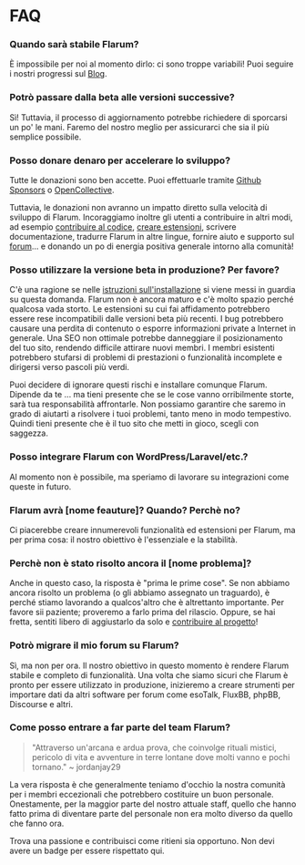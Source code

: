 # FAQ

### Quando sarà stabile Flarum?

È impossibile per noi al momento dirlo: ci sono troppe variabili! Puoi seguire i nostri progressi sul [Blog](https://discuss.flarum.org/t/blog).

### Potrò passare dalla beta alle versioni successive?

Sì! Tuttavia, il processo di aggiornamento potrebbe richiedere di sporcarsi un po' le mani. Faremo del nostro meglio per assicurarci che sia il più semplice possibile.

### Posso donare denaro per accelerare lo sviluppo?

Tutte le donazioni sono ben accette. Puoi effettuarle tramite [Github Sponsors](https://github.com/sponsors/flarum) o [OpenCollective](https://opencollective.com/flarum).

Tuttavia, le donazioni non avranno un impatto diretto sulla velocità di sviluppo di Flarum. Incoraggiamo inoltre gli utenti a contribuire in altri modi, ad esempio [contribuire al codice](contributing.md), [creare estensioni](/extend/), scrivere documentazione, tradurre Flarum in altre lingue, fornire aiuto e supporto sul [forum](https://discuss.flarum.org/)... e donando un po di energia positiva generale intorno alla comunità!

### Posso utilizzare la versione beta in produzione? Per favore?

C'è una ragione se nelle [istruzioni sull'installazione](install.md)  si viene messi in guardia su questa domanda. Flarum non è ancora maturo e c'è molto spazio perché qualcosa vada storto. Le estensioni su cui fai affidamento potrebbero essere rese incompatibili dalle versioni beta più recenti. I bug potrebbero causare una perdita di contenuto o esporre informazioni private a Internet in generale. Una SEO non ottimale potrebbe danneggiare il posizionamento del tuo sito, rendendo difficile attirare nuovi membri. I membri esistenti potrebbero stufarsi di problemi di prestazioni o funzionalità incomplete e dirigersi verso pascoli più verdi.

Puoi decidere di ignorare questi rischi e installare comunque Flarum. Dipende da te ... ma tieni presente che se le cose vanno orribilmente storte, sarà tua responsabilità affrontarle. Non possiamo garantire che saremo in grado di aiutarti a risolvere i tuoi problemi, tanto meno in modo tempestivo. Quindi tieni presente che è il tuo sito che metti in gioco, scegli con saggezza.

### Posso integrare Flarum con WordPress/Laravel/etc.?

Al momento non è possibile, ma speriamo di lavorare su integrazioni come queste in futuro.

### Flarum avrà [nome feauture]? Quando? Perchè no?

Ci piacerebbe creare innumerevoli funzionalità ed estensioni per Flarum, ma per prima cosa: il nostro obiettivo è l'essenziale e la stabilità.

### Perchè non è stato risolto ancora il [nome problema]?

Anche in questo caso, la risposta è "prima le prime cose". Se non abbiamo ancora risolto un problema (o gli abbiamo assegnato un traguardo), è perché stiamo lavorando a qualcos'altro che è altrettanto importante. Per favore sii paziente; proveremo a farlo prima del rilascio. Oppure, se hai fretta, sentiti libero di aggiustarlo da solo e [contribuire al progetto](contributing.md)!

### Potrò migrare il mio forum su Flarum?

Sì, ma non per ora. Il nostro obiettivo in questo momento è rendere Flarum stabile e completo di funzionalità. Una volta che siamo sicuri che Flarum è pronto per essere utilizzato in produzione, inizieremo a creare strumenti per importare dati da altri software per forum come esoTalk, FluxBB, phpBB, Discourse e altri.

### Come posso entrare a far parte del team Flarum?

> "Attraverso un'arcana e ardua prova, che coinvolge rituali mistici, pericolo di vita e avventure in terre lontane dove molti vanno e pochi tornano." ~ jordanjay29

La vera risposta è che generalmente teniamo d'occhio la nostra comunità per i membri eccezionali che potrebbero costituire un buon personale. Onestamente, per la maggior parte del nostro attuale staff, quello che hanno fatto prima di diventare parte del personale non era molto diverso da quello che fanno ora.

Trova una passione e contribuisci come ritieni sia opportuno. Non devi avere un badge per essere rispettato qui.

<!--
### Why does Flarum use Composer? Why can't I just download a ZIP?
  https://github.com/flarum/docs/issues/20
-->
